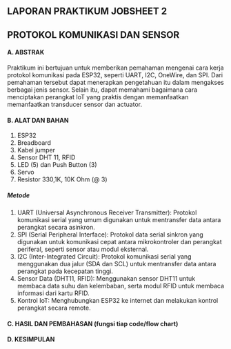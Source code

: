 ## LAPORAN PRAKTIKUM JOBSHEET 2
## PROTOKOL KOMUNIKASI DAN SENSOR

#### A. ABSTRAK
Praktikum ini bertujuan untuk memberikan pemahaman mengenai cara kerja protokol komunikasi pada ESP32, seperti UART, I2C, OneWire, dan SPI. Dari pemahaman tersebut dapat menerapkan pengetahuan itu dalam mengakses berbagai jenis sensor. Selain itu, dapat memahami bagaimana cara menciptakan perangkat IoT yang praktis dengan memanfaatkan memanfaatkan transducer sensor dan actuator. 

#### B. ALAT DAN BAHAN 
1) ESP32
2) Breadboard
3) Kabel jumper
4) Sensor DHT 11, RFID
5) LED (5) dan Push Button (3)
6) Servo
7) Resistor 330,1K, 10K Ohm (@ 3)
##### Metode
1. UART (Universal Asynchronous Receiver Transmitter): Protokol komunikasi serial yang umum digunakan untuk mentransfer data antara perangkat secara asinkron.
2. SPI (Serial Peripheral Interface): Protokol data serial sinkron yang digunakan untuk komunikasi cepat antara mikrokontroler dan perangkat periferal, seperti sensor atau modul eksternal.
3. I2C (Inter-Integrated Circuit): Protokol komunikasi serial yang menggunakan dua jalur (SDA dan SCL) untuk mentransfer data antara perangkat pada kecepatan tinggi.
4. Sensor Data (DHT11, RFID): Menggunakan sensor DHT11 untuk membaca data suhu dan kelembaban, serta modul RFID untuk membaca informasi dari kartu RFID.
5. Kontrol IoT: Menghubungkan ESP32 ke internet dan melakukan kontrol perangkat secara remote.
#### C. HASIL DAN PEMBAHASAN (fungsi tiap code/flow chart)
#### D. KESIMPULAN
